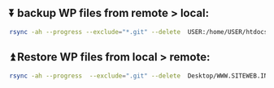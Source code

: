 ## ⏬ backup WP files from remote > local: 

``` bash
rsync -ah --progress --exclude="*.git" --delete  USER:/home/USER/htdocs/WWW.SITEWEB.INFO/ Desktop/WWW.SITEWEB.INFO/
```

## ⏫ Restore WP files from local > remote:

```bash
rsync -ah --progress  --exclude=".git" --delete  Desktop/WWW.SITEWEB.INFO/ USER:/home/USER/htdocs/WWW.SITEWEB.INFO/
```